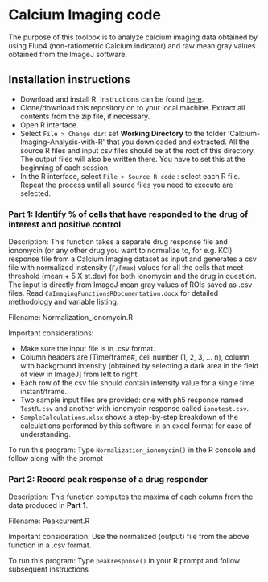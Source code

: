 # Calcium Imaging code
The purpose of this toolbox is to analyze calcium imaging data obtained by using Fluo4 (non-ratiometric Calcium indicator) and raw mean gray values obtained from the ImageJ software.

## Installation instructions
-	Download and install R. Instructions can be found [here](https://cran.r-project.org/).
- Clone/download this repository on to your local machine. Extract all contents from the zip file, if necessary.
-	Open R interface.
- Select `File > Change dir`: set **Working Directory** to the folder 'Calcium-Imaging-Analysis-with-R' that you downloaded and extracted. All the source R files and input csv files should be at the root of this directory. The output files will also be written there. You have to set this at the beginning of each session.
- In the R interface, select `File > Source R code` : select each R file. Repeat the process until all source files you need to execute are selected.


### Part 1: Identify % of cells that have responded to the drug of interest and positive control

Description: This function takes a separate drug response file and ionomycin (or any other drug you want to normalize to, for e.g. KCl) response file from a Calcium Imaging dataset as input and generates a csv file with normalized instensity (`F/Fmax`) values for all the cells that meet threshold (mean + 5 X st.dev) for both ionomycin and the drug in question. The input is directly from ImageJ mean gray values of ROIs saved as .csv files.
Read `CaImagingFunctionsRDocumentation.docx` for detailed methodology and variable listing. 

Filename: Normalization_ionomycin.R

Important considerations:
- Make sure the input file is in .csv format.
- Column headers are \[Time/frame#, cell number (1, 2, 3, ... n), column with background intensity (obtained by selecting a dark area in the field of view in ImageJ] from left to right. 
- Each row of the csv file should contain intensity value for a single time instant/frame.
- Two sample input files are provided: one with ph5 response named `TestR.csv` and another with ionomycin response called `ionotest.csv`.
- `SampleCalculations.xlsx` shows a step-by-step breakdown of the calculations performed by this software in an excel format for ease of understanding.

To run this program:
Type `Normalization_ionomycin()` in the R console and follow along with the prompt

  
### Part 2: Record peak response of a drug responder 

Description: This function computes the maxima of each column from the data produced in **Part 1**.

Filename: Peakcurrent.R

Important consideration: Use the normalized (output) file from the above function in a .csv format. 

To run this program:
Type `peakresponse()` in your R prompt and follow subsequent instructions
